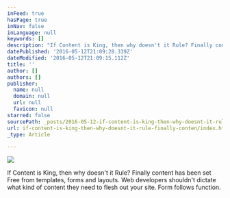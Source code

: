 ```yaml
---
inFeed: true
hasPage: true
inNav: false
inLanguage: null
keywords: []
description: "If Content is King, then why doesn't it Rule? Finally content has been set Free from templates, forms and layouts. Web developers shouldn't dictate what kind of content they need to flesh out your site. Form follows function. "
datePublished: '2016-05-12T21:09:28.339Z'
dateModified: '2016-05-12T21:09:15.112Z'
title: ''
author: []
authors: []
publisher:
  name: null
  domain: null
  url: null
  favicon: null
starred: false
sourcePath: _posts/2016-05-12-if-content-is-king-then-why-doesnt-it-rule-finally-conten.md
url: if-content-is-king-then-why-doesnt-it-rule-finally-conten/index.html
_type: Article

---
```

![](https://the-grid-user-content.s3-us-west-2.amazonaws.com/7895d825-459b-46a8-a89e-923c4be75ab0.jpg)

If Content is King, then why doesn't it Rule? Finally content has been set Free from templates, forms and layouts. Web developers shouldn't dictate what kind of content they need to flesh out your site. Form follows function.
